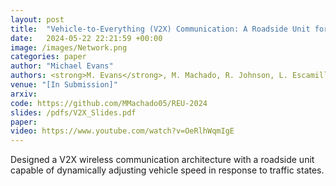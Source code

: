 ```yaml
---
layout: post
title:  "Vehicle-to-Everything (V2X) Communication: A Roadside Unit for Adaptive Intersection Control of Autonomous Electric Vehicles"
date:   2024-05-22 22:21:59 +00:00
image: /images/Network.png
categories: paper
author: "Michael Evans"
authors: <strong>M. Evans</strong>, M. Machado, R. Johnson, L. Escamilla, A. Vadella, B. Froemming-Aldanondo, T. Rastoskueva, M. Jostes, D. Butani, R. Kaddis, C. Chung, and J. Siegel.
venue: "[In Submission]"
arxiv:
code: https://github.com/MMachado05/REU-2024
slides: /pdfs/V2X_Slides.pdf
paper:
video: https://www.youtube.com/watch?v=OeRlhWqmIgE
---
```

Designed a V2X wireless communication architecture with a roadside unit capable of dynamically adjusting vehicle speed in response to traffic states.
